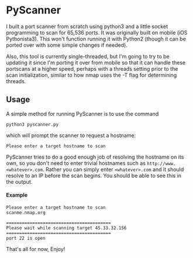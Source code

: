 # PyScanner

I built a port scanner from scratch using python3 and a little socket programming to scan for 65,536 ports. It was originally built on mobile (iOS Pythonista3). This won't function running it with Python2 (though it can be ported over with some simple changes if needed).

Also, this tool is currently single-threaded, but I'm going to try to be updating it since I'm porting it over from mobile so that it can handle these portscans at a higher speed, perhaps with a threads setting prior to the scan initialization, similar to how nmap uses the -T flag for determining threads.

## Usage

A simple method for running PyScanner is to use the command

```
python3 pyscanner.py
```

which will prompt the scanner to request a hostname:

```
Please enter a target hostname to scan
```

PyScanner tries to do a good enough job of resolving the hostname on its own, so you don't need to enter trivial hostnames such as `http://www.<whatever>.com`. Rather you can simply enter `<whatever>.com` and it should resolve to an IP before the scan begins. You should be able to see this in the output.

#### Example

```
Please enter a target hostname to scan
scanme.nmap.org

========================================
Please wait while scanning target 45.33.32.156
========================================
port 22 is open
```

That's all for now,
Enjoy!
